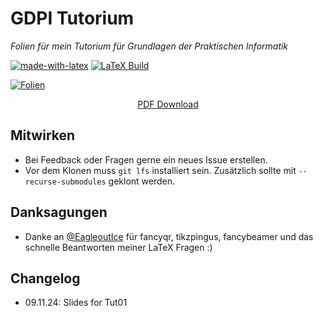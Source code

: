 # GDPI Tutorium
_Folien für mein Tutorium für Grundlagen der Praktischen Informatik_

[![made-with-latex](https://img.shields.io/badge/Made%20with-LaTeX-1f425f.svg)](https://www.latex-project.org/) [![LaTeX Build](https://github.com/FIN-Uni-Ulm/how-to-studium/actions/workflows/compile.yaml/badge.svg)](https://github.com/FIN-Uni-Ulm/how-to-studium/actions/workflows/compile.yaml) 

[![Folien](https://github.com/FIN-Uni-Ulm/how-to-studium/raw/refs/heads/build/out/slides_main_preview.png?download=)](https://github.com/FIN-Uni-Ulm/how-to-studium/raw/refs/heads/build/out/slides_main.pdf?download=)
<div align="center">

[PDF Download](https://github.com/FIN-Uni-Ulm/how-to-studium/raw/refs/heads/build/out/slides_main.pdf?download=)

</div>

## Mitwirken
- Bei Feedback oder Fragen gerne ein neues Issue erstellen. 
- Vor dem Klonen muss ``git lfs`` installiert sein. Zusätzlich sollte mit ``--recurse-submodules`` geklont werden. 

## Danksagungen
- Danke an [@EagleoutIce](https://github.com/EagleoutIce) für fancyqr, tikzpingus, fancybeamer und das schnelle Beantworten meiner LaTeX Fragen :) 

## Changelog
- 09.11.24: Slides for Tut01